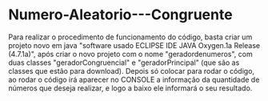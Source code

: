# Numero-Aleatorio---Congruente
Para realizar o procedimento de funcionamento do código, basta criar um projeto novo em java "software usado ECLIPSE IDE JAVA Oxygen.1a Release (4.7.1a)", após criar o novo projeto com o nome "geradordenumeros", com duas classes "geradorCongruencial" e "geradorPrincipal" (que são as classes que estão para download).
Depois só colocar para rodar o código, ao rodar o código irá aparecer no CONSOLE a informação da quantidade de números que deseja realizar, e logo a baixo ele informará o seu resultado.
